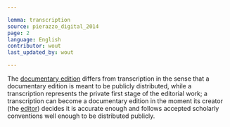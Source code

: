 ```yaml
---

lemma: transcription
source: pierazzo_digital_2014
page: 2
language: English
contributor: wout
last_updated_by: wout

---
```


The [documentary edition](editionDocumentary.html) differs from transcription in the sense that a documentary edition is meant to be publicly distributed, while a transcription represents the private first stage of the editorial work; a transcription can become a documentary edition in the moment its creator (the [editor](editorScholarly.html)) decides it is accurate enough and follows accepted scholarly conventions well enough to be distributed publicly.
